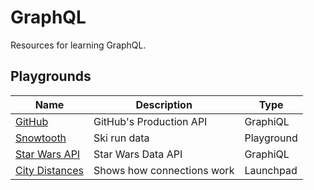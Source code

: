 # GraphQL

Resources for learning GraphQL.

## Playgrounds

| Name | Description | Type |
|---|---|---|
|[GitHub](https://developer.github.com/v4/explorer/)|GitHub's Production API|GraphiQL|
|[Snowtooth](http://snowtooth.herokuapp.com/playground)|Ski run data|Playground|
|[Star Wars API](https://graphql.org/swapi-graphql/)|Star Wars Data API|GraphiQL|
|[City Distances](https://launchpad.graphql.com/lk3qk3zq7q)|Shows how connections work | Launchpad|

